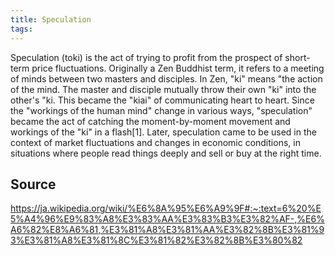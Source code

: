 ```yaml
---
title: Speculation
tags: 
---
```


Speculation (toki) is the act of trying to profit from the prospect of short-term price fluctuations. Originally a Zen Buddhist term, it refers to a meeting of minds between two masters and disciples. In Zen, "ki" means "the action of the mind. The master and disciple mutually throw their own "ki" into the other's "ki. This became the "kiai" of communicating heart to heart. Since the "workings of the human mind" change in various ways, "speculation" became the act of catching the moment-by-moment movement and workings of the "ki" in a flash[1]. Later, speculation came to be used in the context of market fluctuations and changes in economic conditions, in situations where people read things deeply and sell or buy at the right time.

## Source
https://ja.wikipedia.org/wiki/%E6%8A%95%E6%A9%9F#:~:text=6%20%E5%A4%96%E9%83%A8%E3%83%AA%E3%83%B3%E3%82%AF-,%E6%A6%82%E8%A6%81,%E3%81%A8%E3%81%AA%E3%82%8B%E3%81%93%E3%81%A8%E3%81%8C%E3%81%82%E3%82%8B%E3%80%82